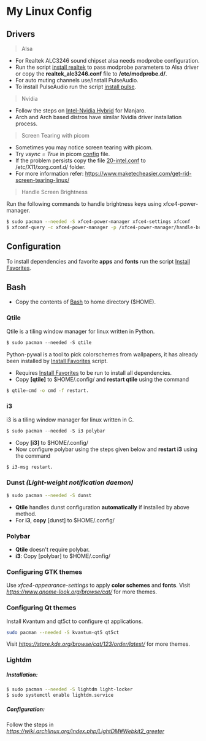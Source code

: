 # My Linux Config

## Drivers
>Alsa
  - For Realtek ALC3246 sound chipset alsa needs modprobe configuration.
  - Run the script [install realtek] to pass modprobe parameters to Alsa driver or copy the **realtek_alc3246.conf** file to **/etc/modprobe.d/**.
  - For auto muting channels use/install PulseAudio.
  - To install PulseAudio run the script [install pulse].
>Nvidia
  - Follow the steps on [Intel-Nvidia Hybrid] for Manjaro.
  - Arch and Arch based distros have similar Nvidia driver installation process.
 >Screen Tearing with picom
- Sometimes you may notice screen tearing with picom.
- Try *vsync = True* in picom [config] file.
- If the problem persists copy the file [20-intel.conf] to /etc/X11/xorg.conf.d/ folder.
- For more information refer:  https://www.maketecheasier.com/get-rid-screen-tearing-linux/
> Handle Screen Brightness

Run the following commands to handle brightness keys using xfce4-power-manager.
```sh
$ sudo pacman --needed -S xfce4-power-manager xfce4-settings xfconf
$ xfconf-query -c xfce4-power-manager -p /xfce4-power-manager/handle-brightness-keys --create -t bool -s true
```

## Configuration
To install dependencies and favorite **apps** and **fonts** run the script [Install Favorites].
## Bash 
- Copy the contents of [Bash] to home directory ($HOME).
### Qtile
Qtile is a tiling window manager for linux written in Python.
```s
$ sudo pacman --needed -S qtile
```
Python-pywal is a tool to pick colorschemes from wallpapers, it has already been installed by [Install Favorites] script.
- Requires [Install Favorites] to be run to install all dependencies.
- Copy **[qtile]** to $HOME/.config/ and **restart qtile** using the command 
```sh
$ qtile-cmd -o cmd -f restart.
```

### i3
i3 is a tiling window manager for linux written in C.
```s
$ sudo pacman --needed -S i3 polybar
```
- Copy **[i3]** to $HOME/.config/ 
- Now configure polybar using the steps given below and **restart i3** using the command
``` sh
$ i3-msg restart.
```

### Dunst *(Light-weight notification daemon)*
```sh
$ sudo pacman --needed -S dunst
```
- **Qtile** handles dunst configuration **automatically** if installed by above method.
- For **i3**, **copy** [dunst] to $HOME/.config/

### Polybar
- **Qtile** doesn't require polybar.
- **i3**: Copy [polybar] to $HOME/.config/

### Configuring GTK themes
Use *xfce4-appearance-settings* to apply **color schemes** and **fonts**.
Visit *https://www.gnome-look.org/browse/cat/* for more themes.

### Configuring Qt themes
Install Kvantum and qt5ct to configure qt applications.
```sh
sudo pacman --needed -S kvantum-qt5 qt5ct
```
Visit *https://store.kde.org/browse/cat/123/order/latest/* for more themes.

### Lightdm
##### Installation:
```sh
$ sudo pacman --needed -S lightdm light-locker
$ sudo systemctl enable lightdm.service
```
##### Configuration:
Follow the steps in *https://wiki.archlinux.org/index.php/LightDM#Webkit2_greeter*


   [Intel-Nvidia Hybrid]: <https://archived.forum.manjaro.org/t/guide-install-and-configure-optimus-manager-for-hybrid-gpu-setups-intel-nvidia/92196>
   [install realtek]: <https://github.com/SiddharthMMore/linux-config/blob/master/Drivers/Alsa/install_realtek_alc3246>
   [install pulse]: <https://github.com/SiddharthMMore/linux-config/blob/master/Drivers/Alsa/install_pulse>
   [20-intel.conf]: <https://github.com/SiddharthMMore/linux-config/blob/master/Drivers/Intel%20Display%20Driver/20-intel.conf>
   [config]: <https://github.com/SiddharthMMore/linux-config/blob/master/.config/qtile/scripts/picom.conf>
   [Install Favorites]: <https://github.com/SiddharthMMore/linux-config/blob/master/Scripts/install_favorite_apps>
   [Bash]: <https://github.com/SiddharthMMore/linux-config/tree/master/Bash>
   [node.js]: <http://nodejs.org>
   [Twitter Bootstrap]: <http://twitter.github.com/bootstrap/>
   [jQuery]: <http://jquery.com>
   [@tjholowaychuk]: <http://twitter.com/tjholowaychuk>
   [express]: <http://expressjs.com>
   [AngularJS]: <http://angularjs.org>
   [Gulp]: <http://gulpjs.com>

   [PlDb]: <https://github.com/joemccann/dillinger/tree/master/plugins/dropbox/README.md>
   [PlGh]: <https://github.com/joemccann/dillinger/tree/master/plugins/github/README.md>
   [PlGd]: <https://github.com/joemccann/dillinger/tree/master/plugins/googledrive/README.md>
   [PlOd]: <https://github.com/joemccann/dillinger/tree/master/plugins/onedrive/README.md>
   [PlMe]: <https://github.com/joemccann/dillinger/tree/master/plugins/medium/README.md>
   [PlGa]: <https://github.com/RahulHP/dillinger/blob/master/plugins/googleanalytics/README.md>
